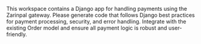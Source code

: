 <!-- Use this file to provide workspace-specific custom instructions to Copilot. For more details, visit https://code.visualstudio.com/docs/copilot/copilot-customization#_use-a-githubcopilotinstructionsmd-file -->

This workspace contains a Django app for handling payments using the Zarinpal gateway. Please generate code that follows Django best practices for payment processing, security, and error handling. Integrate with the existing Order model and ensure all payment logic is robust and user-friendly.
